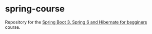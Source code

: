 # spring-course
Repository for the [Spring Boot 3, Spring 6 and Hibernate for begginers](https://www.udemy.com/course/spring-hibernate-tutorial/) course. 
